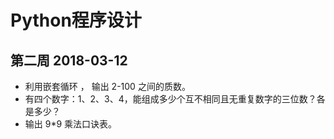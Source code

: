 # Python程序设计

## 第二周 2018-03-12

* 利用嵌套循环 ， 输出 2-100 之间的质数。
* 有四个数字：1、2、3、4，能组成多少个互不相同且无重复数字的三位数？各是多少？
* 输出 9*9 乘法口诀表。
